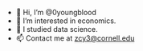 - 👋 Hi, I’m @0youngblood
- 👀 I’m interested in economics.
- 🌱 I studied data science.
- 📫 Contact me at zcy3@cornell.edu
